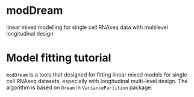 # modDream
 linear mixed modelling for single cell RNAseq data with multilevel longitudinal design

# Model fitting tutorial
`modDream` is a tools that designed for fitting linear mixed models for single cell RNAseq datasets, especially with longitudinal multi-level design. The algorithm is based on `Dream` in `VariancePartition` package.
